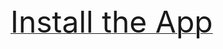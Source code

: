<!DOCTYPE html PUBLIC "-//W3C//DTD XHTML 1.0 Transitional//EN" "http://www.w3.org/TR/xhtml1/DTD/xhtml1-transitional.dtd"> 
<html xmlns="http://www.w3.org/1999/xhtml"> 
	<head> 
		<meta http-equiv="Content-Type" content="text/html; charset=utf-8" /> 
		<title>Sample iOS OTA install</title> 
		</head> 
		<body> <a href="itms-services://?action=download-manifest&url=http://iosbeta.netau.net/iWolfRec.plist"><font size="+4">Install the App</font></a> 
		</body> 
		</html>
		</plist> 
